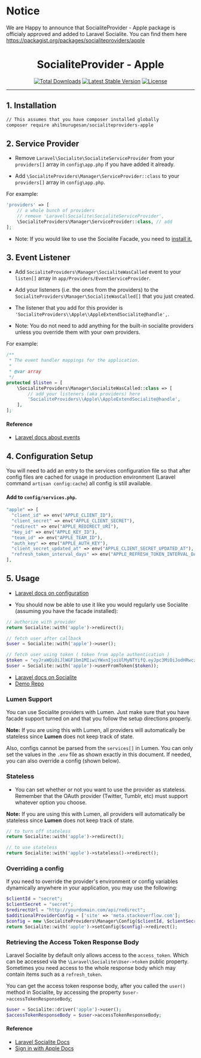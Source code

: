 <h1>Notice</h1>
<p>
We are Happy to announce that SocialiteProvider - Apple package is officialy approved and added to Laravel Socialite. You can find them here 
<a href="https://packagist.org/packages/socialiteproviders/apple">https://packagist.org/packages/socialiteproviders/apple</a>
</p>
<h1 align="center">SocialiteProvider - Apple</h1>
<p align="center">
<a href="https://packagist.org/packages/ahilmurugesan/socialiteproviders-apple"><img src="https://poser.pugx.org/ahilmurugesan/socialite-apple/d/total.svg" alt="Total Downloads"></a>
<a href="https://packagist.org/packages/ahilmurugesan/socialiteproviders-apple"><img src="https://poser.pugx.org/ahilmurugesan/socialite-apple/v/stable.svg" alt="Latest Stable Version"></a>
<a href="https://packagist.org/packages/ahilmurugesan/socialiteproviders-apple"><img src="https://poser.pugx.org/laravel/framework/license.svg" alt="License"></a>
</p>

---

## 1. Installation

```bash
// This assumes that you have composer installed globally
composer require ahilmurugesan/socialiteproviders-apple
```

## 2. Service Provider

* Remove `Laravel\Socialite\SocialiteServiceProvider` from your `providers[]` array in `config\app.php` if you have added it already.

* Add `\SocialiteProviders\Manager\ServiceProvider::class` to your `providers[]` array in `config\app.php`.

For example:

``` php
'providers' => [
    // a whole bunch of providers
    // remove 'Laravel\Socialite\SocialiteServiceProvider',
    \SocialiteProviders\Manager\ServiceProvider::class, // add
];
```

* Note: If you would like to use the Socialite Facade, you need to [install it.](https://github.com/laravel/socialite)

## 3. Event Listener

* Add `SocialiteProviders\Manager\SocialiteWasCalled` event to your `listen[]` array  in `app/Providers/EventServiceProvider`.

* Add your listeners (i.e. the ones from the providers) to the `SocialiteProviders\Manager\SocialiteWasCalled[]` that you just created.

* The listener that you add for this provider is `'SocialiteProviders\\Apple\\AppleExtendSocialite@handle',`.

* Note: You do not need to add anything for the built-in socialite providers unless you override them with your own providers.

For example:

```php
/**
 * The event handler mappings for the application.
 *
 * @var array
 */
protected $listen = [
    \SocialiteProviders\Manager\SocialiteWasCalled::class => [
        // add your listeners (aka providers) here
        'SocialiteProviders\\Apple\\AppleExtendSocialite@handle',
    ],
];
```

#### Reference

* [Laravel docs about events](http://laravel.com/docs/events)

## 4. Configuration Setup

You will need to add an entry to the services configuration file so that after config files are cached for usage in production environment (Laravel command `artisan config:cache`) all config is still available.

#### Add to `config/services.php`.

```php
"apple" => [    
  "client_id" => env("APPLE_CLIENT_ID"),  
  "client_secret" => env("APPLE_CLIENT_SECRET"),  
  "redirect" => env("APPLE_REDIRECT_URI"),
  "key_id" => env("APPLE_KEY_ID"),  
  "team_id" => env("APPLE_TEAM_ID"),  
  "auth_key" => env("APPLE_AUTH_KEY"),  
  "client_secret_updated_at" => env("APPLE_CLIENT_SECRET_UPDATED_AT"),  
  "refresh_token_interval_days" => env("APPLE_REFRESH_TOKEN_INTERVAL_DAYS"),  
],
```

## 5. Usage

* [Laravel docs on configuration](http://laravel.com/docs/master/configuration)

* You should now be able to use it like you would regularly use Socialite (assuming you have the facade installed):

```php
// authorize with provider
return Socialite::with('apple')->redirect();

// fetch user after callback
$user = Socialite::with('apple')->user();

// fetch user using token ( token from apple authentication )
$token = "eyJraWQiOiJlWGF1bm1MIiwiYWxnIjoiUlMyNTYifQ.eyJpc3MiOiJodHRwczovL2FwcGxlaWQuYXBwbGUuY29tIiwiYXVkIjoiY29tLnZvbmVjLnNpd2EuYXBpIiwiZXhwIjoxNTg3OTI2MjAzLCJpYXQiOjE1ODc5MjU2MDMsInN1YiI6IjAwMTcxMC44NThkN2NhNWUwZDg0MWI5ODFiNGVkYWY2NWM0M2ZmNi4xOTMyIiwiYXRfaGFzaCI6IjRHZFprR0k2X2Q3Qk5xMFFJTkhKZEEiLCJlbWFpbCI6ImFoaWxtdXJ1Z2VzYW5AZ21haWwuY29tIiwiZW1haWxfdmVyaWZpZWQiOiJ0cnVlIiwiYXV0aF90aW1lIjoxNTg3OTI1NjAxLCJub25jZV9zdXBwb3J0ZWQiOnRydWV9.ciXdwwkySnG-Ne_l9NqxuLkDPyptUVvJ_Puk10LSsXNEtLBAijskQhIjwi3HYsEXNLdlbMGfJ25rnlMWu93RoqYJFo_u_rFjH_4Xt9E_ddnqY147yZvVw5k912FtXabQSl2bFiR7yrzuQvznxyAiYFP9v9HvXyTcYS2ki6ISdPjmTyb927yWyGDx-aigksV752toAA8XXmjjEyi01eY-wng4CaV4mxjJU_bQSpnh6zGLpmI-lxqBIfSbvW1ukMDh9VW7fIRq9l3yFba91TAT9oBv7QQVcEAU7jHNzKX3qU7JvCfr7d2UUXFVkOxYZFz1HuPHB5C9QuYn5TtFUb2ozw";
$user = Socialite::with('apple')->userFromToken($token));
```

* [Laravel docs on Socialite](https://laravel.com/docs/master/socialite)
* [Demo Repo](https://github.com/VonecTechnologies/socialite-apple-sample/)

### Lumen Support

You can use Socialite providers with Lumen.  Just make sure that you have facade support turned on and that you follow the setup directions properly.

**Note:** If you are using this with Lumen, all providers will automatically be stateless since **Lumen** does not keep track of state.

Also, configs cannot be parsed from the `services[]` in Lumen.  You can only set the values in the `.env` file as shown exactly in this document.  If needed, you can
  also override a config (shown below).

### Stateless

* You can set whether or not you want to use the provider as stateless.  Remember that the OAuth provider (Twitter, Tumblr, etc) must support whatever option you choose.

**Note:** If you are using this with Lumen, all providers will automatically be stateless since **Lumen** does not keep track of state.

```php
// to turn off stateless
return Socialite::with('apple')->redirect();

// to use stateless
return Socialite::with('apple')->stateless()->redirect();
```

### Overriding a config

If you need to override the provider's environment or config variables dynamically anywhere in your application, you may use the following:

```php
$clientId = "secret";
$clientSecret = "secret";
$redirectUrl = "http://yourdomain.com/api/redirect";
$additionalProviderConfig = ['site' => 'meta.stackoverflow.com'];
$config = new \SocialiteProviders\Manager\Config($clientId, $clientSecret, $redirectUrl);
return Socialite::with('apple')->setConfig($config)->redirect();
```

### Retrieving the Access Token Response Body

Laravel Socialite by default only allows access to the `access_token`.  Which can be accessed
via the `\Laravel\Socialite\User->token` public property.  Sometimes you need access to the whole response body which
may contain items such as a `refresh_token`.

You can get the access token response body, after you called the `user()` method in Socialite, by accessing the property `$user->accessTokenResponseBody`;

```php
$user = Socialite::driver('apple')->user();
$accessTokenResponseBody = $user->accessTokenResponseBody;
```

#### Reference

* [Laravel Socialite Docs](https://laravel.com/docs/socialite)
* [Sign in with Apple Docs](https://developer.apple.com/documentation/sign_in_with_apple)


